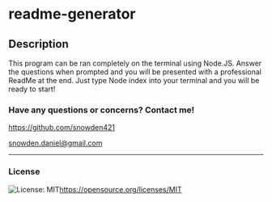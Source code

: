 # readme-generator

## Description

This program can be ran completely on the terminal using Node.JS. Answer the questions when prompted and you will be presented with a professional ReadMe at the end. Just type Node index into your terminal and you will be ready to start!

### Have any questions or concerns? Contact me!
https://github.com/snowden421

snowden.daniel@gmail.com

  ---
### License
  ![License: MIT](https://img.shields.io/badge/License-MIT-yellow.svg)https://opensource.org/licenses/MIT
